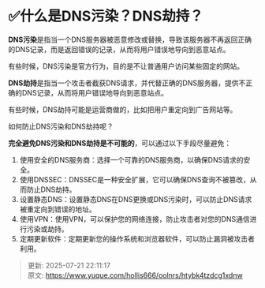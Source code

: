 # ✅什么是DNS污染？DNS劫持？

**DNS污染**是指当一个DNS服务器被恶意修改或替换，导致该服务器不再返回正确的DNS记录，而是返回错误的记录，从而将用户错误地导向到恶意站点。



有些时候，DNS污染是官方行为，目的是不让普通用户访问某些固定的网站。



**DNS劫持**是指当一个攻击者截获DNS请求，并代替正确的DNS服务器，提供不正确的DNS记录，从而将用户错误地导向到恶意站点。



有些时候，DNS劫持可能是运营商做的，比如把用户重定向到广告网站等。



如何防止DNS污染和DNS劫持呢？



**完全避免DNS污染和DNS劫持是不可能的**，可以通过以下手段尽量避免：



1. 使用安全的DNS服务商：选择一个可靠的DNS服务商，以确保DNS请求的安全。
2. 使用DNSSEC：DNSSEC是一种安全扩展，它可以确保DNS查询不被篡改，从而防止DNS劫持。
3. 设置静态DNS：设置静态DNS在DNS更换或DNS污染时，可以防止DNS请求被重定向到错误的地址。
4. 使用VPN：使用VPN，可以保护您的网络连接，防止攻击者对您的DNS通信进行污染或劫持。
5. 定期更新软件：定期更新您的操作系统和浏览器软件，可以防止漏洞被攻击者利用。



> 更新: 2025-07-21 22:11:17  
> 原文: <https://www.yuque.com/hollis666/oolnrs/htybk4tzdcg1xdnw>